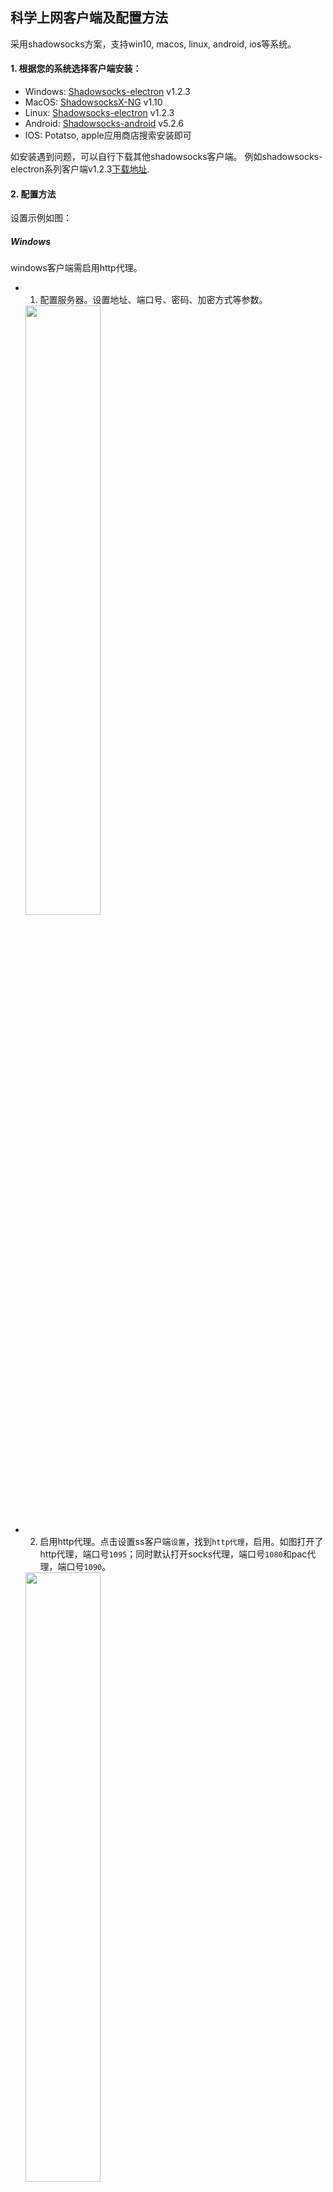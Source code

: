 

## 科学上网客户端及配置方法

采用shadowsocks方案，支持win10, macos, linux, android, ios等系统。

#### 1. 根据您的系统选择客户端安装：
+ Windows: [Shadowsocks-electron](https://ihepbox.ihep.ac.cn/ihepbox/index.php/s/r05fCTTBEsSIpW1) v1.2.3
+ MacOS: [ShadowsocksX-NG](https://ihepbox.ihep.ac.cn/ihepbox/index.php/s/Lq3erI8OTqiswky) v1.10
+ Linux: [Shadowsocks-electron](https://ihepbox.ihep.ac.cn/ihepbox/index.php/s/GQKwS7iOl4Nr6xk) v1.2.3
+ Android: [Shadowsocks-android](https://ihepbox.ihep.ac.cn/ihepbox/index.php/s/ctYj5QqIjdEJehp) v5.2.6
+ IOS: Potatso, apple应用商店搜索安装即可


如安装遇到问题，可以自行下载其他shadowsocks客户端。
例如shadowsocks-electron系列客户端v1.2.3[下载地址](https://github.com/nojsja/shadowsocks-electron/releases/tag/v1.2.3).


#### 2. 配置方法
设置示例如图：



##### Windows

windows客户端需启用http代理。

+ 1. 配置服务器。设置地址、端口号、密码、加密方式等参数。
    <img src="https://zhangzhengde0225.github.io/images/blog/ss/edit_server.jpg" width="50%"/>
+ 2. 启用http代理。点击设置ss客户端`设置`，找到`http代理`，启用。如图打开了http代理，端口号`1095`；同时默认打开socks代理，端口号`1080`和pac代理，端口号`1090`。
    <img src="https://zhangzhengde0225.github.io/images/blog/ss/open_http_proxy.jpg" width="50%"/>
+ 3. Windows设置手动代理。点击桌面右下角`网络`→`网络和Internet设置`→`代理`→`手动设置代理`→`开`，设置代理地址为`127.0.0.1`(本机)、端口号为`1095`(ss客户端的http代理端口号)。
    <img src="https://zhangzhengde0225.github.io/images/blog/ss/windows_set_port.jpg" width="50%"/>
+ 4. 在ss客户端主页，右下角选择`全局`，右键服务器，点击`连接`，会显示`在线`。
    <img src="https://zhangzhengde0225.github.io/images/blog/ss/ss_online.jpg" width="50%"/>
+ 5. 验证，打开[谷歌学术](https://scholar.google.com/)，如果能打开，即说明能科学上网了。
+ 6. 使用结束后，请右键点击`断开连接`，取消手动代理设置。


##### Linux

+ 1. 配置服务器和验证方法均与windows相同。
+ 2. Linux设置手动代理：打开`Settings`→`Network`，找到`Network Proxy`，点击配置，选择`Manual`，设置Socks Host为`127.0.0.1`，端口号为`1080`。
    <img src="https://zhangzhengde0225.github.io/images/blog/ss/linux_set_proxy.jpg" width="80%"/>



##### MasOS

+ 使用ShadowsocksX-NG客户端，无需手动配置代理。
    <img src="https://zhangzhengde0225.github.io/images/blog/ss_macos_setting.jpg" width="50%"/>


如有问题可提pr或联系：drivener@163.com。